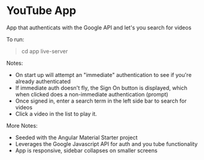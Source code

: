 # YouTube App

App that authenticats with the Google API and let's you search for videos


To run:
> cd app
> live-server


Notes:
*  On start up will attempt an "immediate" authentication to see if you're already authenticated
*  If immediate auth doesn't fly, the Sign On button is displayed, which when clicked does a non-immediate authentication (prompt)
*  Once signed in, enter a search term in the left side bar to search for videos
*  Click a video in the list to play it.

More Notes:
*  Seeded with the Angular Material Starter project
*  Leverages the Google Javascript API for auth and you tube functionality
*  App is responsive, sidebar collapses on smaller screens
